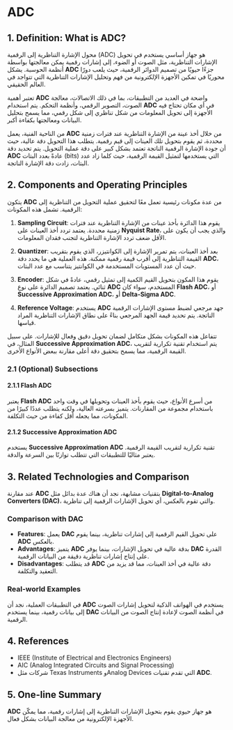 # ADC

## 1. Definition: What is **ADC**?
محول الإشارة التناظرية إلى الرقمية (ADC) هو جهاز أساسي يستخدم في تحويل الإشارات التناظرية، مثل الصوت أو الضوء، إلى إشارات رقمية يمكن معالجتها بواسطة أنظمة الحوسبة. يشكل **ADC** جزءًا حيويًا من تصميم الدوائر الرقمية، حيث يلعب دورًا محوريًا في تمكين الأجهزة الإلكترونية من فهم وتحليل الإشارات التناظرية التي تتواجد في العالم الحقيقي. 

تعتبر أهمية **ADC** واضحة في العديد من التطبيقات، بما في ذلك الاتصالات، معالجة الصوت، التصوير الرقمي، وأنظمة التحكم. يتم استخدام **ADC** في أي مكان تحتاج فيه الأجهزة إلى تحويل المعلومات من شكل تناظري إلى شكل رقمي، مما يسمح بتحليل البيانات ومعالجتها بكفاءة أكبر. 

من الناحية الفنية، يعمل **ADC** من خلال أخذ عينة من الإشارة التناظرية عند فترات زمنية محددة، ثم يقوم بتحويل تلك العينات إلى قيم رقمية. يتطلب هذا التحويل دقة عالية، حيث أن جودة الإشارة الرقمية الناتجة تعتمد بشكل كبير على دقة عملية التحويل. يتم تحديد دقة **ADC** عادةً بعدد البتات (bits) التي يستخدمها لتمثيل القيمة الرقمية، حيث كلما زاد عدد البتات، زادت دقة الإشارة الناتجة.

## 2. Components and Operating Principles
يتكون **ADC** من عدة مكونات رئيسية تعمل معًا لتحقيق عملية التحويل من التناظرية إلى الرقمية. تشمل هذه المكونات:

1. **Sampling Circuit**: يقوم هذا الدائرة بأخذ عينات من الإشارة التناظرية عند فترات زمنية محددة. يعتمد تردد أخذ العينات على **Nyquist Rate**، والذي يجب أن يكون على الأقل ضعف تردد الإشارة التناظرية لتجنب فقدان المعلومات.

2. **Quantizer**: بعد أخذ العينات، يتم تمرير الإشارة إلى الكوانتيزر، الذي يقوم بتقريب القيمة التناظرية إلى أقرب قيمة رقمية ممكنة. هذه العملية هي ما يحدد دقة **ADC**، حيث أن عدد المستويات المستخدمة في الكوانتيز يتناسب مع عدد البتات.

3. **Encoder**: يقوم هذا المكون بتحويل القيم الكمية إلى تمثيل رقمي، عادةً في شكل ثنائي. يعتمد تصميم الدائرة على نوع **ADC** المستخدم، سواء كان **Flash ADC**، أو **Successive Approximation ADC**، أو **Delta-Sigma ADC**.

4. **Reference Voltage**: يستخدم **ADC** جهد مرجعي لضبط مستوى الإشارات الرقمية الناتجة. يتم تحديد قيمة الجهد المرجعي بناءً على نطاق الإشارات التناظرية المراد قياسها.

تتفاعل هذه المكونات بشكل متكامل لضمان تحويل دقيق وفعال للإشارات. على سبيل المثال، في **Successive Approximation ADC**، يتم استخدام تقنية تكرارية لتقريب القيمة الرقمية، مما يسمح بتحقيق دقة أعلى مقارنة ببعض الأنواع الأخرى.

### 2.1 (Optional) Subsections
#### 2.1.1 Flash ADC
يعتبر **Flash ADC** من أسرع الأنواع، حيث يقوم بأخذ العينات وتحويلها في وقت واحد باستخدام مجموعة من المقارنات. يتميز بسرعته العالية، ولكنه يتطلب عددًا كبيرًا من المكونات، مما يجعله أقل كفاءة من حيث التكلفة.

#### 2.1.2 Successive Approximation ADC
يستخدم **Successive Approximation ADC** تقنية تكرارية لتقريب القيمة الرقمية. يعتبر مثاليًا للتطبيقات التي تتطلب توازنًا بين السرعة والدقة.

## 3. Related Technologies and Comparison
عند مقارنة **ADC** بتقنيات مشابهة، نجد أن هناك عدة بدائل مثل **Digital-to-Analog Converters (DAC)**، والتي تقوم بالعكس، أي تحويل الإشارات الرقمية إلى تناظرية. 

### Comparison with DAC
- **Features**: يعمل **DAC** على تحويل القيم الرقمية إلى إشارات تناظرية، بينما يقوم **ADC** بالعكس. 
- **Advantages**: يتميز **ADC** بدقة عالية في تحويل الإشارات، بينما يوفر **DAC** القدرة على إنتاج إشارات تناظرية دقيقة من البيانات الرقمية.
- **Disadvantages**: قد يتطلب **ADC** دقة عالية في أخذ العينات، مما قد يزيد من التعقيد والتكلفة. 

### Real-world Examples
في التطبيقات العملية، نجد أن **ADC** يستخدم في الهواتف الذكية لتحويل إشارات الصوت إلى بيانات رقمية، بينما يستخدم **DAC** في أنظمة الصوت لإعادة إنتاج الصوت من البيانات الرقمية.

## 4. References
- IEEE (Institute of Electrical and Electronics Engineers)
- AIC (Analog Integrated Circuits and Signal Processing)
- شركات مثل Texas Instruments وAnalog Devices التي تقدم تقنيات **ADC**.

## 5. One-line Summary
**ADC** هو جهاز حيوي يقوم بتحويل الإشارات التناظرية إلى إشارات رقمية، مما يمكّن الأجهزة الإلكترونية من معالجة البيانات بشكل فعال.